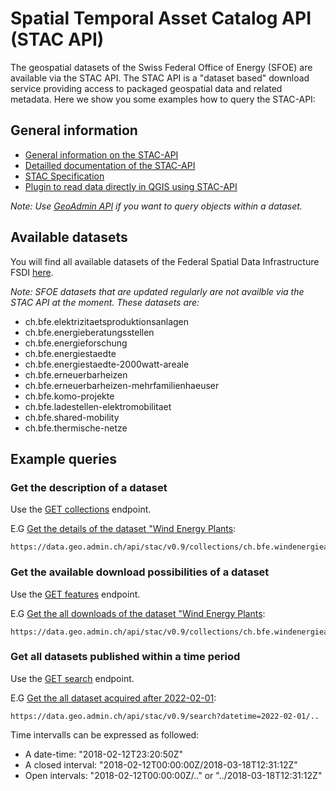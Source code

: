 # Spatial Temporal Asset Catalog API (STAC API)
The geospatial datasets of the Swiss Federal Office of Energy (SFOE) are available via the STAC API.
The STAC API is a "dataset based" download service providing access to packaged geospatial data and related metadata.
Here we show you some examples how to query the STAC-API:

## General information
* [General information on the STAC-API](https://www.geo.admin.ch/en/geo-services/geo-services/download-services/stac-api.html)
* [Detailled documentation of the STAC-API](https://data.geo.admin.ch/api/stac/static/spec/v0.9/api.html)
* [STAC Specification](https://stacspec.org/)
* [Plugin to read data directly in QGIS using STAC-API ](https://kartoza.com/en/blog/new-qgis-stac-api-plugin/)

*Note: Use [GeoAdmin API](https://nrohrbach.github.io/ApiDocumentation/GeoAdminAPI/) if you want to query objects within a dataset.*

## Available datasets
You will find all available datasets of the Federal Spatial Data Infrastructure FSDI [here](https://data.geo.admin.ch/browser/index.html#/?t=collections).

*Note: SFOE datasets that are updated regularly are not availble via the STAC API at the moment. These datasets are:*
* ch.bfe.elektrizitaetsproduktionsanlagen
* ch.bfe.energieberatungsstellen
* ch.bfe.energieforschung
* ch.bfe.energiestaedte
* ch.bfe.energiestaedte-2000watt-areale
* ch.bfe.erneuerbarheizen
* ch.bfe.erneuerbarheizen-mehrfamilienhaeuser
* ch.bfe.komo-projekte
* ch.bfe.ladestellen-elektromobilitaet
* ch.bfe.shared-mobility
* ch.bfe.thermische-netze

## Example queries

### Get the description of a dataset
Use the [GET collections](https://data.geo.admin.ch/api/stac/static/spec/v0.9/api.html#operation/getCollections) endpoint.

E.G [Get the details of the dataset "Wind Energy Plants](https://data.geo.admin.ch/api/stac/v0.9/collections/ch.bfe.windenergieanlagen):
```
https://data.geo.admin.ch/api/stac/v0.9/collections/ch.bfe.windenergieanlagen
```

### Get the available download possibilities of a dataset
Use the [GET features](https://data.geo.admin.ch/api/stac/static/spec/v0.9/api.html#operation/getFeatures) endpoint.

E.G [Get the all downloads of the dataset "Wind Energy Plants](https://data.geo.admin.ch/api/stac/v0.9/collections/ch.bfe.windenergieanlagen/items):
```
https://data.geo.admin.ch/api/stac/v0.9/collections/ch.bfe.windenergieanlagen/items
```

### Get all datasets published within a time period
Use the [GET search](https://data.geo.admin.ch/api/stac/static/spec/v0.9/api.html#operation/getSearchSTAC) endpoint.

E.G [Get the all dataset acquired after 2022-02-01](https://data.geo.admin.ch/api/stac/v0.9/search?datetime=2022-02-01/..):
```
https://data.geo.admin.ch/api/stac/v0.9/search?datetime=2022-02-01/..
```
Time intervalls can be expressed as followed:
* A date-time: "2018-02-12T23:20:50Z"
* A closed interval: "2018-02-12T00:00:00Z/2018-03-18T12:31:12Z"
* Open intervals: "2018-02-12T00:00:00Z/.." or "../2018-03-18T12:31:12Z"
 

